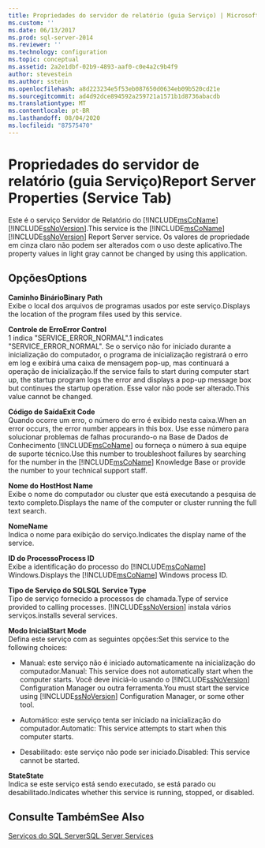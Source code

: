 ```yaml
---
title: Propriedades do servidor de relatório (guia Serviço) | Microsoft Docs
ms.custom: ''
ms.date: 06/13/2017
ms.prod: sql-server-2014
ms.reviewer: ''
ms.technology: configuration
ms.topic: conceptual
ms.assetid: 2a2e1dbf-02b9-4893-aaf0-c0e4a2c9b4f9
author: stevestein
ms.author: sstein
ms.openlocfilehash: a8d223234e5f53eb087650d0634eb09b520cd21e
ms.sourcegitcommit: ad4d92dce894592a259721a1571b1d8736abacdb
ms.translationtype: MT
ms.contentlocale: pt-BR
ms.lasthandoff: 08/04/2020
ms.locfileid: "87575470"
---
```

# <a name="report-server-properties-service-tab"></a><span data-ttu-id="c3d66-102">Propriedades do servidor de relatório (guia Serviço)</span><span class="sxs-lookup"><span data-stu-id="c3d66-102">Report Server Properties (Service Tab)</span></span>
  <span data-ttu-id="c3d66-103">Este é o serviço Servidor de Relatório do [!INCLUDE[msCoName](../../includes/msconame-md.md)] [!INCLUDE[ssNoVersion](../../includes/ssnoversion-md.md)].</span><span class="sxs-lookup"><span data-stu-id="c3d66-103">This service is the [!INCLUDE[msCoName](../../includes/msconame-md.md)] [!INCLUDE[ssNoVersion](../../includes/ssnoversion-md.md)] Report Server service.</span></span> <span data-ttu-id="c3d66-104">Os valores de propriedade em cinza claro não podem ser alterados com o uso deste aplicativo.</span><span class="sxs-lookup"><span data-stu-id="c3d66-104">The property values in light gray cannot be changed by using this application.</span></span>  
  
## <a name="options"></a><span data-ttu-id="c3d66-105">Opções</span><span class="sxs-lookup"><span data-stu-id="c3d66-105">Options</span></span>  
 <span data-ttu-id="c3d66-106">**Caminho Binário**</span><span class="sxs-lookup"><span data-stu-id="c3d66-106">**Binary Path**</span></span>  
 <span data-ttu-id="c3d66-107">Exibe o local dos arquivos de programas usados por este serviço.</span><span class="sxs-lookup"><span data-stu-id="c3d66-107">Displays the location of the program files used by this service.</span></span>  
  
 <span data-ttu-id="c3d66-108">**Controle de Erro**</span><span class="sxs-lookup"><span data-stu-id="c3d66-108">**Error Control**</span></span>  
 <span data-ttu-id="c3d66-109">1 indica "SERVICE_ERROR_NORMAL".</span><span class="sxs-lookup"><span data-stu-id="c3d66-109">1 indicates "SERVICE_ERROR_NORMAL".</span></span> <span data-ttu-id="c3d66-110">Se o serviço não for iniciado durante a inicialização do computador, o programa de inicialização registrará o erro em log e exibirá uma caixa de mensagem pop-up, mas continuará a operação de inicialização.</span><span class="sxs-lookup"><span data-stu-id="c3d66-110">If the service fails to start during computer start up, the startup program logs the error and displays a pop-up message box but continues the startup operation.</span></span> <span data-ttu-id="c3d66-111">Esse valor não pode ser alterado.</span><span class="sxs-lookup"><span data-stu-id="c3d66-111">This value cannot be changed.</span></span>  
  
 <span data-ttu-id="c3d66-112">**Código de Saída**</span><span class="sxs-lookup"><span data-stu-id="c3d66-112">**Exit Code**</span></span>  
 <span data-ttu-id="c3d66-113">Quando ocorre um erro, o número do erro é exibido nesta caixa.</span><span class="sxs-lookup"><span data-stu-id="c3d66-113">When an error occurs, the error number appears in this box.</span></span> <span data-ttu-id="c3d66-114">Use esse número para solucionar problemas de falhas procurando-o na Base de Dados de Conhecimento [!INCLUDE[msCoName](../../includes/msconame-md.md)] ou forneça o número à sua equipe de suporte técnico.</span><span class="sxs-lookup"><span data-stu-id="c3d66-114">Use this number to troubleshoot failures by searching for the number in the [!INCLUDE[msCoName](../../includes/msconame-md.md)] Knowledge Base or provide the number to your technical support staff.</span></span>  
  
 <span data-ttu-id="c3d66-115">**Nome do Host**</span><span class="sxs-lookup"><span data-stu-id="c3d66-115">**Host Name**</span></span>  
 <span data-ttu-id="c3d66-116">Exibe o nome do computador ou cluster que está executando a pesquisa de texto completo.</span><span class="sxs-lookup"><span data-stu-id="c3d66-116">Displays the name of the computer or cluster running the full text search.</span></span>  
  
 <span data-ttu-id="c3d66-117">**Nome**</span><span class="sxs-lookup"><span data-stu-id="c3d66-117">**Name**</span></span>  
 <span data-ttu-id="c3d66-118">Indica o nome para exibição do serviço.</span><span class="sxs-lookup"><span data-stu-id="c3d66-118">Indicates the display name of the service.</span></span>  
  
 <span data-ttu-id="c3d66-119">**ID do Processo**</span><span class="sxs-lookup"><span data-stu-id="c3d66-119">**Process ID**</span></span>  
 <span data-ttu-id="c3d66-120">Exibe a identificação do processo do [!INCLUDE[msCoName](../../includes/msconame-md.md)] Windows.</span><span class="sxs-lookup"><span data-stu-id="c3d66-120">Displays the [!INCLUDE[msCoName](../../includes/msconame-md.md)] Windows process ID.</span></span>  
  
 <span data-ttu-id="c3d66-121">**Tipo de Serviço do SQL**</span><span class="sxs-lookup"><span data-stu-id="c3d66-121">**SQL Service Type**</span></span>  
 <span data-ttu-id="c3d66-122">Tipo de serviço fornecido a processos de chamada.</span><span class="sxs-lookup"><span data-stu-id="c3d66-122">Type of service provided to calling processes.</span></span> [!INCLUDE[ssNoVersion](../../includes/ssnoversion-md.md)] <span data-ttu-id="c3d66-123">instala vários serviços.</span><span class="sxs-lookup"><span data-stu-id="c3d66-123">installs several services.</span></span>  
  
 <span data-ttu-id="c3d66-124">**Modo Inicial**</span><span class="sxs-lookup"><span data-stu-id="c3d66-124">**Start Mode**</span></span>  
 <span data-ttu-id="c3d66-125">Defina este serviço com as seguintes opções:</span><span class="sxs-lookup"><span data-stu-id="c3d66-125">Set this service to the following choices:</span></span>  
  
-   <span data-ttu-id="c3d66-126">Manual: este serviço não é iniciado automaticamente na inicialização do computador.</span><span class="sxs-lookup"><span data-stu-id="c3d66-126">Manual: This service does not automatically start when the computer starts.</span></span> <span data-ttu-id="c3d66-127">Você deve iniciá-lo usando o [!INCLUDE[ssNoVersion](../../includes/ssnoversion-md.md)] Configuration Manager ou outra ferramenta.</span><span class="sxs-lookup"><span data-stu-id="c3d66-127">You must start the service using [!INCLUDE[ssNoVersion](../../includes/ssnoversion-md.md)] Configuration Manager, or some other tool.</span></span>  
  
-   <span data-ttu-id="c3d66-128">Automático: este serviço tenta ser iniciado na inicialização do computador.</span><span class="sxs-lookup"><span data-stu-id="c3d66-128">Automatic: This service attempts to start when this computer starts.</span></span>  
  
-   <span data-ttu-id="c3d66-129">Desabilitado: este serviço não pode ser iniciado.</span><span class="sxs-lookup"><span data-stu-id="c3d66-129">Disabled: This service cannot be started.</span></span>  
  
 <span data-ttu-id="c3d66-130">**State**</span><span class="sxs-lookup"><span data-stu-id="c3d66-130">**State**</span></span>  
 <span data-ttu-id="c3d66-131">Indica se este serviço está sendo executado, se está parado ou desabilitado.</span><span class="sxs-lookup"><span data-stu-id="c3d66-131">Indicates whether this service is running, stopped, or disabled.</span></span>  
  
## <a name="see-also"></a><span data-ttu-id="c3d66-132">Consulte Também</span><span class="sxs-lookup"><span data-stu-id="c3d66-132">See Also</span></span>  
 [<span data-ttu-id="c3d66-133">Serviços do SQL Server</span><span class="sxs-lookup"><span data-stu-id="c3d66-133">SQL Server Services</span></span>](../../../2014/tools/configuration-manager/sql-server-services.md)  
  
  
